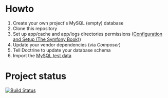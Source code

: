 # Howto
  1. Create your own project's MySQL (empty) database
  2. Clone this repository
  3. Set up app/cache and app/logs directories permissions ([Configuration and Setup (The Symfony Book)](http://symfony.com/doc/current/book/installation.html#configuration-and-setup))
  4. Update your vendor dependencies (via *Composer*)
  5. Tell Doctrine to update your database schema
  6. Import the [MySQL test data](src/Estei/AppBundle/Resources/db/sf_eval_data.sql.gz)
  

# Project status
[![Build Status](https://travis-ci.org/GitAtSchool/Symfony-Eval.svg?branch=develop)](https://travis-ci.org/GitAtSchool/Symfony-Eval)
